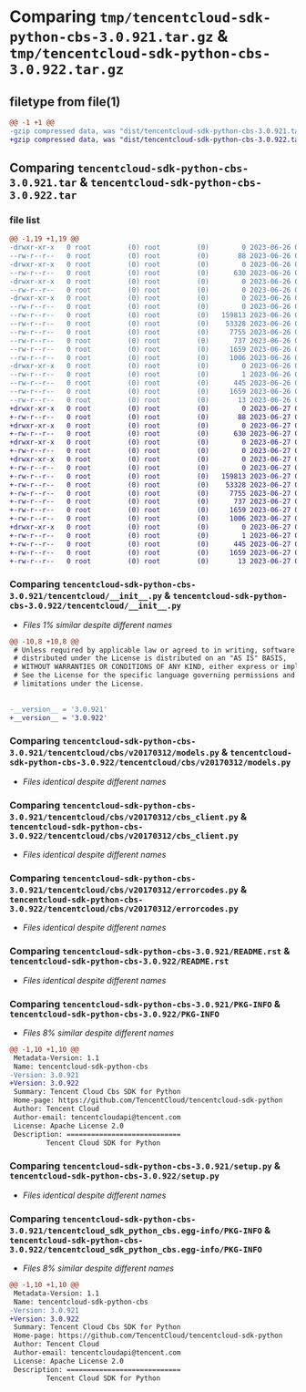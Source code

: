 # Comparing `tmp/tencentcloud-sdk-python-cbs-3.0.921.tar.gz` & `tmp/tencentcloud-sdk-python-cbs-3.0.922.tar.gz`

## filetype from file(1)

```diff
@@ -1 +1 @@
-gzip compressed data, was "dist/tencentcloud-sdk-python-cbs-3.0.921.tar", last modified: Mon Jun 26 00:18:37 2023, max compression
+gzip compressed data, was "dist/tencentcloud-sdk-python-cbs-3.0.922.tar", last modified: Tue Jun 27 00:19:10 2023, max compression
```

## Comparing `tencentcloud-sdk-python-cbs-3.0.921.tar` & `tencentcloud-sdk-python-cbs-3.0.922.tar`

### file list

```diff
@@ -1,19 +1,19 @@
-drwxr-xr-x   0 root         (0) root         (0)        0 2023-06-26 00:18:37.000000 tencentcloud-sdk-python-cbs-3.0.921/
--rw-r--r--   0 root         (0) root         (0)       88 2023-06-26 00:18:37.000000 tencentcloud-sdk-python-cbs-3.0.921/setup.cfg
-drwxr-xr-x   0 root         (0) root         (0)        0 2023-06-26 00:18:37.000000 tencentcloud-sdk-python-cbs-3.0.921/tencentcloud/
--rw-r--r--   0 root         (0) root         (0)      630 2023-06-26 00:18:37.000000 tencentcloud-sdk-python-cbs-3.0.921/tencentcloud/__init__.py
-drwxr-xr-x   0 root         (0) root         (0)        0 2023-06-26 00:18:37.000000 tencentcloud-sdk-python-cbs-3.0.921/tencentcloud/cbs/
--rw-r--r--   0 root         (0) root         (0)        0 2023-06-26 00:18:37.000000 tencentcloud-sdk-python-cbs-3.0.921/tencentcloud/cbs/__init__.py
-drwxr-xr-x   0 root         (0) root         (0)        0 2023-06-26 00:18:37.000000 tencentcloud-sdk-python-cbs-3.0.921/tencentcloud/cbs/v20170312/
--rw-r--r--   0 root         (0) root         (0)        0 2023-06-26 00:18:37.000000 tencentcloud-sdk-python-cbs-3.0.921/tencentcloud/cbs/v20170312/__init__.py
--rw-r--r--   0 root         (0) root         (0)   159813 2023-06-26 00:18:37.000000 tencentcloud-sdk-python-cbs-3.0.921/tencentcloud/cbs/v20170312/models.py
--rw-r--r--   0 root         (0) root         (0)    53328 2023-06-26 00:18:37.000000 tencentcloud-sdk-python-cbs-3.0.921/tencentcloud/cbs/v20170312/cbs_client.py
--rw-r--r--   0 root         (0) root         (0)     7755 2023-06-26 00:18:37.000000 tencentcloud-sdk-python-cbs-3.0.921/tencentcloud/cbs/v20170312/errorcodes.py
--rw-r--r--   0 root         (0) root         (0)      737 2023-06-26 00:18:37.000000 tencentcloud-sdk-python-cbs-3.0.921/README.rst
--rw-r--r--   0 root         (0) root         (0)     1659 2023-06-26 00:18:37.000000 tencentcloud-sdk-python-cbs-3.0.921/PKG-INFO
--rw-r--r--   0 root         (0) root         (0)     1006 2023-06-26 00:18:37.000000 tencentcloud-sdk-python-cbs-3.0.921/setup.py
-drwxr-xr-x   0 root         (0) root         (0)        0 2023-06-26 00:18:37.000000 tencentcloud-sdk-python-cbs-3.0.921/tencentcloud_sdk_python_cbs.egg-info/
--rw-r--r--   0 root         (0) root         (0)        1 2023-06-26 00:18:37.000000 tencentcloud-sdk-python-cbs-3.0.921/tencentcloud_sdk_python_cbs.egg-info/dependency_links.txt
--rw-r--r--   0 root         (0) root         (0)      445 2023-06-26 00:18:37.000000 tencentcloud-sdk-python-cbs-3.0.921/tencentcloud_sdk_python_cbs.egg-info/SOURCES.txt
--rw-r--r--   0 root         (0) root         (0)     1659 2023-06-26 00:18:37.000000 tencentcloud-sdk-python-cbs-3.0.921/tencentcloud_sdk_python_cbs.egg-info/PKG-INFO
--rw-r--r--   0 root         (0) root         (0)       13 2023-06-26 00:18:37.000000 tencentcloud-sdk-python-cbs-3.0.921/tencentcloud_sdk_python_cbs.egg-info/top_level.txt
+drwxr-xr-x   0 root         (0) root         (0)        0 2023-06-27 00:19:10.000000 tencentcloud-sdk-python-cbs-3.0.922/
+-rw-r--r--   0 root         (0) root         (0)       88 2023-06-27 00:19:10.000000 tencentcloud-sdk-python-cbs-3.0.922/setup.cfg
+drwxr-xr-x   0 root         (0) root         (0)        0 2023-06-27 00:19:10.000000 tencentcloud-sdk-python-cbs-3.0.922/tencentcloud/
+-rw-r--r--   0 root         (0) root         (0)      630 2023-06-27 00:19:10.000000 tencentcloud-sdk-python-cbs-3.0.922/tencentcloud/__init__.py
+drwxr-xr-x   0 root         (0) root         (0)        0 2023-06-27 00:19:10.000000 tencentcloud-sdk-python-cbs-3.0.922/tencentcloud/cbs/
+-rw-r--r--   0 root         (0) root         (0)        0 2023-06-27 00:19:10.000000 tencentcloud-sdk-python-cbs-3.0.922/tencentcloud/cbs/__init__.py
+drwxr-xr-x   0 root         (0) root         (0)        0 2023-06-27 00:19:10.000000 tencentcloud-sdk-python-cbs-3.0.922/tencentcloud/cbs/v20170312/
+-rw-r--r--   0 root         (0) root         (0)        0 2023-06-27 00:19:10.000000 tencentcloud-sdk-python-cbs-3.0.922/tencentcloud/cbs/v20170312/__init__.py
+-rw-r--r--   0 root         (0) root         (0)   159813 2023-06-27 00:19:10.000000 tencentcloud-sdk-python-cbs-3.0.922/tencentcloud/cbs/v20170312/models.py
+-rw-r--r--   0 root         (0) root         (0)    53328 2023-06-27 00:19:10.000000 tencentcloud-sdk-python-cbs-3.0.922/tencentcloud/cbs/v20170312/cbs_client.py
+-rw-r--r--   0 root         (0) root         (0)     7755 2023-06-27 00:19:10.000000 tencentcloud-sdk-python-cbs-3.0.922/tencentcloud/cbs/v20170312/errorcodes.py
+-rw-r--r--   0 root         (0) root         (0)      737 2023-06-27 00:19:10.000000 tencentcloud-sdk-python-cbs-3.0.922/README.rst
+-rw-r--r--   0 root         (0) root         (0)     1659 2023-06-27 00:19:10.000000 tencentcloud-sdk-python-cbs-3.0.922/PKG-INFO
+-rw-r--r--   0 root         (0) root         (0)     1006 2023-06-27 00:19:10.000000 tencentcloud-sdk-python-cbs-3.0.922/setup.py
+drwxr-xr-x   0 root         (0) root         (0)        0 2023-06-27 00:19:10.000000 tencentcloud-sdk-python-cbs-3.0.922/tencentcloud_sdk_python_cbs.egg-info/
+-rw-r--r--   0 root         (0) root         (0)        1 2023-06-27 00:19:10.000000 tencentcloud-sdk-python-cbs-3.0.922/tencentcloud_sdk_python_cbs.egg-info/dependency_links.txt
+-rw-r--r--   0 root         (0) root         (0)      445 2023-06-27 00:19:10.000000 tencentcloud-sdk-python-cbs-3.0.922/tencentcloud_sdk_python_cbs.egg-info/SOURCES.txt
+-rw-r--r--   0 root         (0) root         (0)     1659 2023-06-27 00:19:10.000000 tencentcloud-sdk-python-cbs-3.0.922/tencentcloud_sdk_python_cbs.egg-info/PKG-INFO
+-rw-r--r--   0 root         (0) root         (0)       13 2023-06-27 00:19:10.000000 tencentcloud-sdk-python-cbs-3.0.922/tencentcloud_sdk_python_cbs.egg-info/top_level.txt
```

### Comparing `tencentcloud-sdk-python-cbs-3.0.921/tencentcloud/__init__.py` & `tencentcloud-sdk-python-cbs-3.0.922/tencentcloud/__init__.py`

 * *Files 1% similar despite different names*

```diff
@@ -10,8 +10,8 @@
 # Unless required by applicable law or agreed to in writing, software
 # distributed under the License is distributed on an "AS IS" BASIS,
 # WITHOUT WARRANTIES OR CONDITIONS OF ANY KIND, either express or implied.
 # See the License for the specific language governing permissions and
 # limitations under the License.
 
 
-__version__ = '3.0.921'
+__version__ = '3.0.922'
```

### Comparing `tencentcloud-sdk-python-cbs-3.0.921/tencentcloud/cbs/v20170312/models.py` & `tencentcloud-sdk-python-cbs-3.0.922/tencentcloud/cbs/v20170312/models.py`

 * *Files identical despite different names*

### Comparing `tencentcloud-sdk-python-cbs-3.0.921/tencentcloud/cbs/v20170312/cbs_client.py` & `tencentcloud-sdk-python-cbs-3.0.922/tencentcloud/cbs/v20170312/cbs_client.py`

 * *Files identical despite different names*

### Comparing `tencentcloud-sdk-python-cbs-3.0.921/tencentcloud/cbs/v20170312/errorcodes.py` & `tencentcloud-sdk-python-cbs-3.0.922/tencentcloud/cbs/v20170312/errorcodes.py`

 * *Files identical despite different names*

### Comparing `tencentcloud-sdk-python-cbs-3.0.921/README.rst` & `tencentcloud-sdk-python-cbs-3.0.922/README.rst`

 * *Files identical despite different names*

### Comparing `tencentcloud-sdk-python-cbs-3.0.921/PKG-INFO` & `tencentcloud-sdk-python-cbs-3.0.922/PKG-INFO`

 * *Files 8% similar despite different names*

```diff
@@ -1,10 +1,10 @@
 Metadata-Version: 1.1
 Name: tencentcloud-sdk-python-cbs
-Version: 3.0.921
+Version: 3.0.922
 Summary: Tencent Cloud Cbs SDK for Python
 Home-page: https://github.com/TencentCloud/tencentcloud-sdk-python
 Author: Tencent Cloud
 Author-email: tencentcloudapi@tencent.com
 License: Apache License 2.0
 Description: ============================
         Tencent Cloud SDK for Python
```

### Comparing `tencentcloud-sdk-python-cbs-3.0.921/setup.py` & `tencentcloud-sdk-python-cbs-3.0.922/setup.py`

 * *Files identical despite different names*

### Comparing `tencentcloud-sdk-python-cbs-3.0.921/tencentcloud_sdk_python_cbs.egg-info/PKG-INFO` & `tencentcloud-sdk-python-cbs-3.0.922/tencentcloud_sdk_python_cbs.egg-info/PKG-INFO`

 * *Files 8% similar despite different names*

```diff
@@ -1,10 +1,10 @@
 Metadata-Version: 1.1
 Name: tencentcloud-sdk-python-cbs
-Version: 3.0.921
+Version: 3.0.922
 Summary: Tencent Cloud Cbs SDK for Python
 Home-page: https://github.com/TencentCloud/tencentcloud-sdk-python
 Author: Tencent Cloud
 Author-email: tencentcloudapi@tencent.com
 License: Apache License 2.0
 Description: ============================
         Tencent Cloud SDK for Python
```

